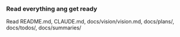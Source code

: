 ### Read everything ang get ready

Read README.md, CLAUDE.md, docs/vision/vision.md, docs/plans/, docs/todos/, docs/summaries/